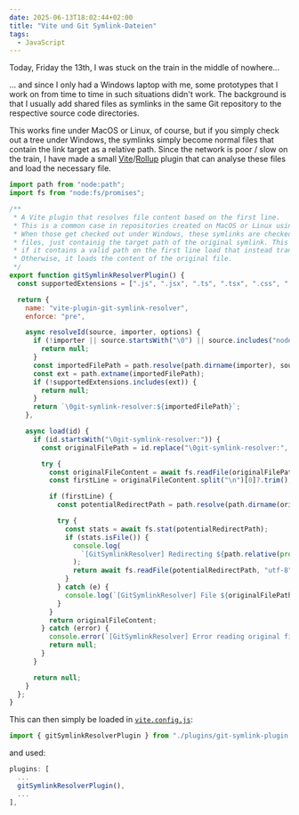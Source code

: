 ```yaml
---
date: 2025-06-13T18:02:44+02:00
title: "Vite und Git Symlink-Dateien"
tags:
  - JavaScript
---
```

Today, Friday the 13th, I was stuck on the train in the middle of nowhere...
<!--more-->

... and since I only had a Windows laptop with me, some prototypes that I work on from time to time in such situations didn't work. The background is that I usually add shared files as symlinks in the same Git repository to the respective source code directories.

This works fine under MacOS or Linux, of course, but if you simply check out a tree under Windows, the symlinks simply become normal files that contain the link target as a relative path. Since the network is poor / slow on the train, I have made a small [Vite](https://vite.dev/)/[Rollup](https://rollupjs.org/) plugin that can analyse these files and load the necessary file.


```javascript
import path from "node:path";
import fs from "node:fs/promises";

/**
 * A Vite plugin that resolves file content based on the first line.
 * This is a common case in repositories created on MacOS or Linux using symlinks.
 * When those get checked out under Windows, these symlinks are checked out as regular
 * files, just containig the target path of the original symlink. This plugin checks each import
 * if it contains a valid path on the first line load that instead transparently.
 * Otherwise, it loads the content of the original file.
 */
export function gitSymlinkResolverPlugin() {
  const supportedExtensions = [".js", ".jsx", ".ts", ".tsx", ".css", ".scss", ".less"];

  return {
    name: "vite-plugin-git-symlink-resolver",
    enforce: "pre",

    async resolveId(source, importer, options) {
      if (!importer || source.startsWith("\0") || source.includes("node_modules")) {
        return null;
      }
      const importedFilePath = path.resolve(path.dirname(importer), source);
      const ext = path.extname(importedFilePath);
      if (!supportedExtensions.includes(ext)) {
        return null;
      }
      return `\0git-symlink-resolver:${importedFilePath}`;
    },

    async load(id) {
      if (id.startsWith("\0git-symlink-resolver:")) {
        const originalFilePath = id.replace("\0git-symlink-resolver:", "");

        try {
          const originalFileContent = await fs.readFile(originalFilePath, "utf-8");
          const firstLine = originalFileContent.split("\n")[0]?.trim();

          if (firstLine) {
            const potentialRedirectPath = path.resolve(path.dirname(originalFilePath), firstLine);

            try {
              const stats = await fs.stat(potentialRedirectPath);
              if (stats.isFile()) {
                console.log(
                  `[GitSymlinkResolver] Redirecting ${path.relative(process.cwd(), originalFilePath)} to ${path.relative(process.cwd(), potentialRedirectPath)}`
                );
                return await fs.readFile(potentialRedirectPath, "utf-8");
              }
            } catch (e) {
              console.log(`[GitSymlinkResolver] File ${originalFilePath} isn't a redirect`, e);
            }
          }
          return originalFileContent;
        } catch (error) {
          console.error(`[GitSymlinkResolver] Error reading original file ${path.relative(process.cwd(), originalFilePath)}:`, error);
          return null;
        }
      }

      return null;
    }
  };
}
```

This can then simply be loaded in [`vite.config.js`](https://vite.dev/config/):

```javascript
import { gitSymlinkResolverPlugin } from "./plugins/git-symlink-plugin.js";
```

and used:

```javascript
plugins: [
  ...
  gitSymlinkResolverPlugin(),
  ...
],
```
